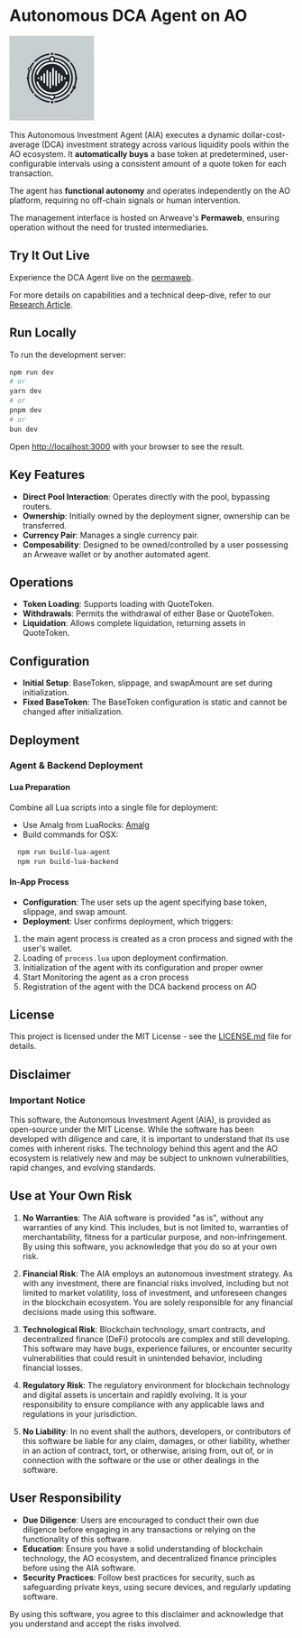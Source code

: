 # Autonomous DCA Agent on AO

<img src="logo.webp" width="150" height="150" alt="DCA Agent Logo">

This Autonomous Investment Agent (AIA) executes a dynamic dollar-cost-average (DCA) investment strategy across various liquidity pools within the AO ecosystem. It **automatically buys** a base token at predetermined, user-configurable intervals using a consistent amount of a quote token for each transaction.

The agent has **functional autonomy** and operates independently on the AO platform, requiring no off-chain signals or human intervention.

The management interface is hosted on Arweave's **Permaweb**, ensuring operation without the need for trusted intermediaries.

## Try It Out Live

Experience the DCA Agent live on the [permaweb](https://dca_agent.arweave.dev).

For more details on capabilities and a technical deep-dive, refer to our [Research Article](https://www.autonomous.finance/research/dca-agent).

## Run Locally

To run the development server:

```bash
npm run dev
# or
yarn dev
# or
pnpm dev
# or
bun dev
```

Open [http://localhost:3000](http://localhost:3000) with your browser to see the result.

## Key Features

- **Direct Pool Interaction**: Operates directly with the pool, bypassing routers.
- **Ownership**: Initially owned by the deployment signer, ownership can be transferred.
- **Currency Pair**: Manages a single currency pair.
- **Composability**: Designed to be owned/controlled by a user possessing an Arweave wallet or by another automated agent.

## Operations

- **Token Loading**: Supports loading with QuoteToken.
- **Withdrawals**: Permits the withdrawal of either Base or QuoteToken.
- **Liquidation**: Allows complete liquidation, returning assets in QuoteToken.

## Configuration
- **Initial Setup**: BaseToken, slippage, and swapAmount are set during initialization.
- **Fixed BaseToken**: The BaseToken configuration is static and cannot be changed after initialization.

## Deployment

### Agent & Backend Deployment

#### Lua Preparation
Combine all Lua scripts into a single file for deployment:
- Use Amalg from LuaRocks: [Amalg](https://luarocks.org/modules/siffiejoe/amalg)
- Build commands for OSX:

```bash
  npm run build-lua-agent
  npm run build-lua-backend
```

#### In-App Process
- **Configuration**: The user sets up the agent specifying base token, slippage, and swap amount.
- **Deployment**: User confirms deployment, which triggers:
1. the main agent process is created as a cron process and signed with the user's wallet.
2. Loading of `process.lua` upon deployment confirmation.
3. Initialization of the agent with its configuration and proper owner
4. Start Monitoring the agent as a cron process
5. Registration of the agent with the DCA backend process on AO

## License

This project is licensed under the MIT License - see the [LICENSE.md](LICENSE.md) file for details.



## Disclaimer

### Important Notice

This software, the Autonomous Investment Agent (AIA), is provided as open-source under the MIT License. While the software has been developed with diligence and care, it is important to understand that its use comes with inherent risks. The technology behind this agent and the AO ecosystem is relatively new and may be subject to unknown vulnerabilities, rapid changes, and evolving standards.

## Use at Your Own Risk

1. **No Warranties**: The AIA software is provided "as is", without any warranties of any kind. This includes, but is not limited to, warranties of merchantability, fitness for a particular purpose, and non-infringement. By using this software, you acknowledge that you do so at your own risk.

2. **Financial Risk**: The AIA employs an autonomous investment strategy. As with any investment, there are financial risks involved, including but not limited to market volatility, loss of investment, and unforeseen changes in the blockchain ecosystem. You are solely responsible for any financial decisions made using this software.

3. **Technological Risk**: Blockchain technology, smart contracts, and decentralized finance (DeFi) protocols are complex and still developing. This software may have bugs, experience failures, or encounter security vulnerabilities that could result in unintended behavior, including financial losses.

4. **Regulatory Risk**: The regulatory environment for blockchain technology and digital assets is uncertain and rapidly evolving. It is your responsibility to ensure compliance with any applicable laws and regulations in your jurisdiction.

5. **No Liability**: In no event shall the authors, developers, or contributors of this software be liable for any claim, damages, or other liability, whether in an action of contract, tort, or otherwise, arising from, out of, or in connection with the software or the use or other dealings in the software.

## User Responsibility

- **Due Diligence**: Users are encouraged to conduct their own due diligence before engaging in any transactions or relying on the functionality of this software.
- **Education**: Ensure you have a solid understanding of blockchain technology, the AO ecosystem, and decentralized finance principles before using the AIA software.
- **Security Practices**: Follow best practices for security, such as safeguarding private keys, using secure devices, and regularly updating software.

By using this software, you agree to this disclaimer and acknowledge that you understand and accept the risks involved.


